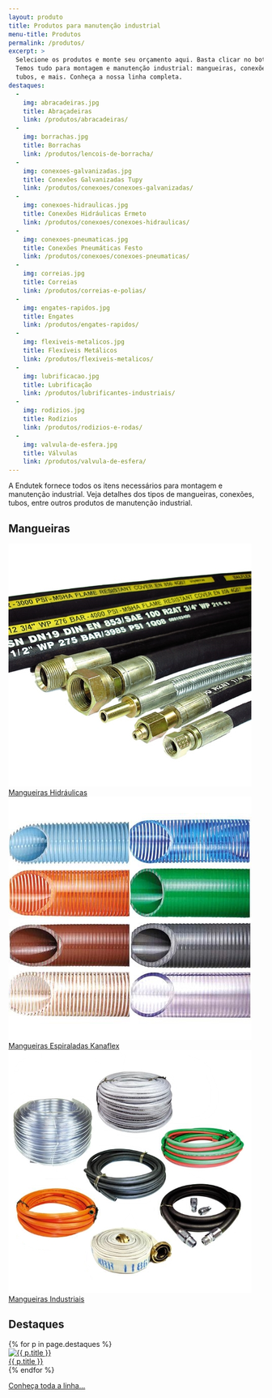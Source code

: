 ```yaml
---
layout: produto
title: Produtos para manutenção industrial
menu-title: Produtos
permalink: /produtos/
excerpt: >
  Selecione os produtos e monte seu orçamento aqui. Basta clicar no botão.
  Temos tudo para montagem e manutenção industrial: mangueiras, conexões,
  tubos, e mais. Conheça a nossa linha completa.
destaques:
  - 
    img: abracadeiras.jpg
    title: Abraçadeiras
    link: /produtos/abracadeiras/
  - 
    img: borrachas.jpg
    title: Borrachas
    link: /produtos/lencois-de-borracha/
  -
    img: conexoes-galvanizadas.jpg
    title: Conexões Galvanizadas Tupy
    link: /produtos/conexoes/conexoes-galvanizadas/
  -
    img: conexoes-hidraulicas.jpg
    title: Conexões Hidráulicas Ermeto
    link: /produtos/conexoes/conexoes-hidraulicas/
  -
    img: conexoes-pneumaticas.jpg
    title: Conexões Pneumáticas Festo
    link: /produtos/conexoes/conexoes-pneumaticas/
  -
    img: correias.jpg
    title: Correias
    link: /produtos/correias-e-polias/
  -
    img: engates-rapidos.jpg
    title: Engates
    link: /produtos/engates-rapidos/
  -
    img: flexiveis-metalicos.jpg
    title: Flexíveis Metálicos
    link: /produtos/flexiveis-metalicos/
  -
    img: lubrificacao.jpg
    title: Lubrificação
    link: /produtos/lubrificantes-industriais/
  -
    img: rodizios.jpg
    title: Rodízios
    link: /produtos/rodizios-e-rodas/
  -
    img: valvula-de-esfera.jpg
    title: Válvulas
    link: /produtos/valvula-de-esfera/
---
```


A Endutek fornece todos os itens necessários para montagem e manutenção industrial. Veja detalhes dos tipos de mangueiras, conexões, tubos, entre outros produtos de manutenção industrial.

<div class="destaque-mangueiras">
  <h2>Mangueiras</h2>
  <div data-grid>
    <div class="produto-relacionado">
      <a href="/produtos/mangueiras-hidraulicas/">
        <img src="/img/destaques/mangueiras-hidraulicas.jpg" alt="Mangueiras Hidráulicas">
        <div>Mangueiras Hidráulicas</div>
      </a>
    </div>
    <div class="produto-relacionado">
      <a href="/produtos/mangueiras-espiraladas/">
        <img src="/img/destaques/mangueiras-espiraladas.jpg" alt="Mangueiras Espiraladas Kanaflex">
        <div>Mangueiras Espiraladas Kanaflex</div>
      </a>
    </div>
    <div class="produto-relacionado">
      <a href="/produtos/mangueiras-industriais/">
        <img src="/img/destaques/mangueiras-industriais.jpg" alt="Mangueiras Industriais">
        <div>Mangueiras Industriais</div>
      </a>
    </div>
  </div>
</div>

## Destaques

<div data-grid="wrap">
  {% for p in page.destaques %}
    <div class="produto-relacionado" data-grid="center">
      <a href="{{ site.baseurl }}{{ p.link }}" class="produto-thumb">
        <img src="{{ img_src = site.baseurl | append: '/img/destaques/' | append: p.img }}" alt="{{ p.title }}">
        <div>{{ p.title }}</div>
      </a>
    </div>
  {% endfor %}
</div>

<p class="only-mobile" data-grid="end"><a href="#lista-produtos" data-btn="round brand" onclick="scrollToTarget('.lista-produtos');">Conheça toda a linha...</a></p>

